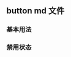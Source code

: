 <script setup>
    import defaultDemo from './demo/defaultDemo.vue'
    import disabledDemo from './demo/disabledDemo.vue'
    import preview from '../preview.vue'
</script>
## button md 文件
### 基本用法
<defaultDemo />
<preview component="button" demo="defaultDemo" />

### 禁用状态
<disabledDemo/>
<preview component="button" demo="disabledDemo" />
